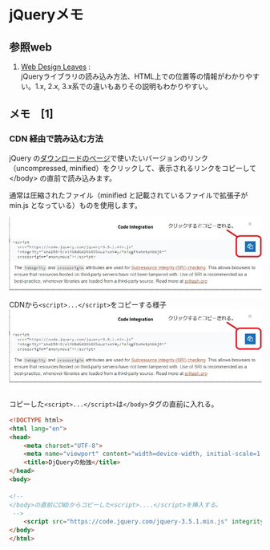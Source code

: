 # jQueryメモ
## 参照web
1. [Web Design Leaves](https://www.webdesignleaves.com/pr/jquery/introduction.html) :    
jQueryライブラリの読み込み方法、HTML上での位置等の情報がわかりやすい。1.x, 2.x, 3.x系での違いもありその説明もわかりやすい。

## メモ　[1]
### CDN 経由で読み込む方法
jQuery の[ダウンロードのページ](https://code.jquery.com/jquery/)で使いたいバージョンのリンク（uncompressed, minified）をクリックして、表示されるリンクをコピーして \</body> の直前で読み込みます。

通常は圧縮されたファイル（minified と記載されているファイルで拡張子が min.js となっている）ものを使用します。

![using CDN](https://raw.githubusercontent.com/hoshina105/HTML/master/cdn.jpg)
CDNから`<script>...</script>`をコピーする様子
![using CDN](cdn.jpg)

コピーした`<script>...</script>`は`</body>`タグの直前に入れる。
```HTML
<!DOCTYPE html>
<html lang="en">
<head>
    <meta charset="UTF-8">
    <meta name="viewport" content="width=device-width, initial-scale=1.0">
    <title>DjQueryの勉強</title>
</head>
<body>

<!-- 
</body>の直前にCNDからコピーした<script>....</script>を挿入する。
 -->
    <script src="https://code.jquery.com/jquery-3.5.1.min.js" integrity="sha256-9/aliU8dGd2tb6OSsuzixeV4y/faTqgFtohetphbbj0=" crossorigin="anonymous"></script>    
</body>
</html>
```